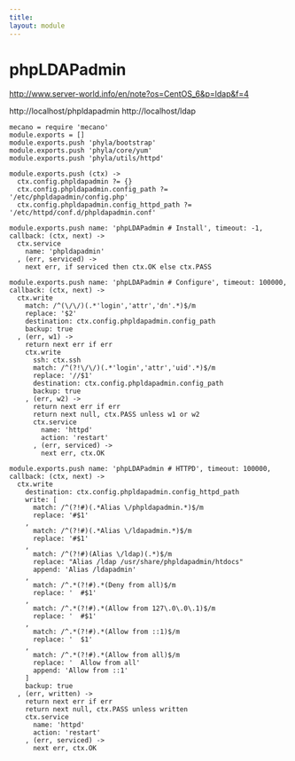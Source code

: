 ```yaml
---
title: 
layout: module
---
```


# phpLDAPadmin

http://www.server-world.info/en/note?os=CentOS_6&p=ldap&f=4

http://localhost/phpldapadmin
http://localhost/ldap

    mecano = require 'mecano'
    module.exports = []
    module.exports.push 'phyla/bootstrap'
    module.exports.push 'phyla/core/yum'
    module.exports.push 'phyla/utils/httpd'

    module.exports.push (ctx) ->
      ctx.config.phpldapadmin ?= {}
      ctx.config.phpldapadmin.config_path ?= '/etc/phpldapadmin/config.php'
      ctx.config.phpldapadmin.config_httpd_path ?= '/etc/httpd/conf.d/phpldapadmin.conf'

    module.exports.push name: 'phpLDAPadmin # Install', timeout: -1, callback: (ctx, next) ->
      ctx.service
        name: 'phpldapadmin'
      , (err, serviced) ->
        next err, if serviced then ctx.OK else ctx.PASS

    module.exports.push name: 'phpLDAPadmin # Configure', timeout: 100000, callback: (ctx, next) ->
      ctx.write
        match: /^(\/\/)(.*'login','attr','dn'.*)$/m
        replace: '$2'
        destination: ctx.config.phpldapadmin.config_path
        backup: true
      , (err, w1) ->
        return next err if err
        ctx.write
          ssh: ctx.ssh
          match: /^(?!\/\/)(.*'login','attr','uid'.*)$/m
          replace: '//$1'
          destination: ctx.config.phpldapadmin.config_path
          backup: true
        , (err, w2) ->
          return next err if err
          return next null, ctx.PASS unless w1 or w2
          ctx.service
            name: 'httpd'
            action: 'restart'
          , (err, serviced) ->
            next err, ctx.OK

    module.exports.push name: 'phpLDAPadmin # HTTPD', timeout: 100000, callback: (ctx, next) ->
      ctx.write
        destination: ctx.config.phpldapadmin.config_httpd_path
        write: [
          match: /^(?!#)(.*Alias \/phpldapadmin.*)$/m
          replace: '#$1'
        ,
          match: /^(?!#)(.*Alias \/ldapadmin.*)$/m
          replace: '#$1'
        ,
          match: /^(?!#)(Alias \/ldap)(.*)$/m
          replace: "Alias /ldap /usr/share/phpldapadmin/htdocs"
          append: 'Alias /ldapadmin'
        ,
          match: /^.*(?!#).*(Deny from all)$/m
          replace: '  #$1'
        ,
          match: /^.*(?!#).*(Allow from 127\.0\.0\.1)$/m
          replace: '  #$1'
        ,
          match: /^.*(?!#).*(Allow from ::1)$/m
          replace: '  $1'
        ,
          match: /^.*(?!#).*(Allow from all)$/m
          replace: '  Allow from all'
          append: 'Allow from ::1'
        ]
        backup: true
      , (err, written) ->
        return next err if err
        return next null, ctx.PASS unless written
        ctx.service
          name: 'httpd'
          action: 'restart'
        , (err, serviced) ->
          next err, ctx.OK
